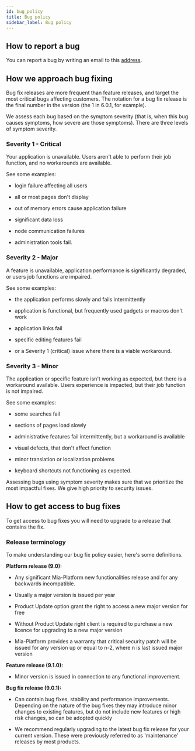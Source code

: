 ```yaml
---
id: bug_policy
title: Bug policy
sidebar_label: Bug policy
---
```

## How to report a bug

You can report a bug by writing an email to this [address](mailto:account@mia-platform.eu).

## How we approach bug fixing

Bug fix releases are more frequent than feature releases, and target the most critical bugs affecting customers. The notation for a bug fix release is the final number in the version (the 1 in 6.0.1, for example).

We assess each bug based on the symptom severity (that is, when this bug causes symptoms, how severe are those symptoms). There are three levels of symptom severity.

### Severity 1 - Critical

Your application is unavailable. Users aren't able to perform their job function, and no workarounds are available.

See some examples:  

* login failure affecting all users

* all or most pages don't display

* out of memory errors cause application failure

* significant data loss

* node communication failures

* administration tools fail.

### Severity 2 - Major

A feature is unavailable, application performance is significantly degraded, or users job functions are impaired.

See some examples:  

* the application performs slowly and fails intermittently

* application is functional, but frequently used gadgets or macros don't work

* application links fail

* specific editing features fail

* or a Severity 1 (critical) issue where there is a viable workaround.

### Severity 3 - Minor

The application or specific feature isn't working as expected, but there is a workaround available. Users experience is impacted, but their job function is not impaired.

See some examples:  

* some searches fail

* sections of pages load slowly

* administrative features fail intermittently, but a workaround is available

* visual defects, that don't affect function

* minor translation or localization problems

* keyboard shortcuts not functioning as expected.

Assessing bugs using symptom severity makes sure that we prioritize the most impactful fixes. We give high priority to security issues.

## How to get access to bug fixes

To get access to bug fixes you will need to upgrade to a release that contains the fix.

### Release terminology

To make understanding our bug fix policy easier, here's some definitions.

**Platform release (9.0):**

* Any significant Mia-Platform new functionalities release and for any backwards incompatible.

* Usually a major version is issued per year

* Product Update option grant the right to access a new major version for free

* Without Product Update right client is required to purchase a new licence for upgrading to a new major version

* Mia-Platform provides a warranty that critical security patch will be issued for any version up or equal to n-2, where n is last issued major version

**Feature release (9.1.0):**

* Minor version is issued in connection to any functional improvement.

**Bug fix release (9.0.1):**

* Can contain bug fixes, stability and performance improvements. Depending on the nature of the bug fixes they may introduce minor changes to existing features, but do not include new features or high risk changes, so can be adopted quickly

* We recommend regularly upgrading to the latest bug fix release for your current version. These were previously referred to as 'maintenance' releases by most products.
